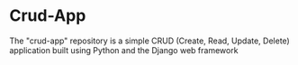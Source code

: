 # Crud-App
The "crud-app" repository is a simple CRUD (Create, Read, Update, Delete) application built using Python and the Django web framework
